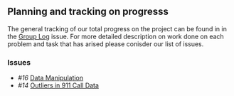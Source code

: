 ## Planning and tracking on progresss 
The general tracking of our total progress on the project can be found in in the [Group Log](https://github.com/ecn310/course-project-zipcentercrime/issues/2) issue.  For more detailed description on work done on each problem and task that has arised please conisder our list of issues.
### Issues
  - *#16* [Data Manipulation](https://github.com/ecn310/course-project-zipcentercrime/issues/16)
  - *#14* [Outliers in 911 Call Data](https://github.com/ecn310/course-project-zipcentercrime/issues/14)
